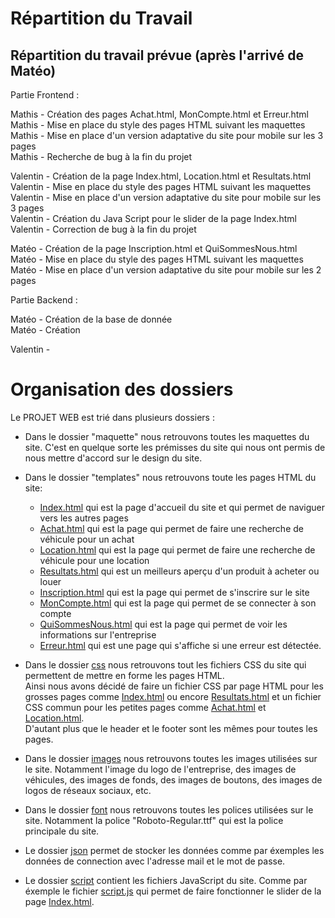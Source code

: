 # Répartition du Travail
## Répartition du travail prévue (après l'arrivé de Matéo)

Partie Frontend :

Mathis - Création des pages Achat.html, MonCompte.html et Erreur.html    
Mathis - Mise en place du style des pages HTML suivant les maquettes  
Mathis - Mise en place d'un version adaptative du site pour mobile sur les 3 pages  
Mathis - Recherche de bug à la fin du projet  
 

Valentin - Création de la page Index.html, Location.html et Resultats.html  
Valentin - Mise en place du style des pages HTML suivant les maquettes  
Valentin - Mise en place d'un version adaptative du site pour mobile sur les 3 pages  
Valentin - Création du Java Script pour le slider de la page Index.html  
Valentin - Correction de bug à la fin du projet  


Matéo - Création de la page Inscription.html et QuiSommesNous.html  
Matéo - Mise en place du style des pages HTML suivant les maquettes  
Matéo - Mise en place d'un version adaptative du site pour mobile sur les 2 pages  


Partie Backend :

Matéo - Création de la base de donnée  
Matéo - Création     

Valentin - 

# Organisation des dossiers

Le PROJET WEB est trié dans plusieurs dossiers : 

- Dans le dossier "maquette" nous retrouvons toutes les maquettes du site. C'est en quelque sorte les prémisses du site qui nous ont permis de nous mettre d'accord sur le design du site.
  
- Dans le dossier "templates" nous retrouvons toute les pages HTML du site:  
  
    - [Index.html](templates/index.html) qui est la page d'accueil du site et qui permet de naviguer vers les autres pages  
    - [Achat.html](templates/Achat.html) qui est la page qui permet de faire une recherche de véhicule pour un achat  
    - [Location.html](templates/location.html) qui est la page qui permet de faire une recherche de véhicule pour une location  
    - [Resultats.html](templates/Resultats.html) qui est un meilleurs aperçu d'un produit à acheter ou louer  
    - [Inscription.html](templates/Inscription.html) qui est la page qui permet de s'inscrire sur le site  
    - [MonCompte.html](templates/MonCompte.html) qui est la page qui permet de se connecter à son compte  
    - [QuiSommesNous.html](templates/quisommesnous.html) qui est la page qui permet de voir les informations sur l'entreprise  
    - [Erreur.html](templates/Erreur.html) qui est une page qui s'affiche si une erreur est détectée.      

- Dans le dossier [css](css) nous retrouvons tout les fichiers CSS du site qui permettent de mettre en forme les pages HTML.        
Ainsi nous avons décidé de faire un fichier CSS par page HTML pour les grosses pages comme [Index.html](templates/index.html) ou encore [Resultats.html](templates/Resultats.html) et un fichier CSS commun pour les petites pages comme [Achat.html](templates/Achat.html) et [Location.html](templates/location.html).  
D'autant plus que le header et le footer sont les mêmes pour toutes les pages.  

- Dans le dossier [images](images) nous retrouvons toutes les images utilisées sur le site. Notamment l'image du logo de l'entreprise, des images de véhicules, des images de fonds, des images de boutons, des images de logos de réseaux sociaux, etc.  
  
- Dans le dossier [font](font) nous retrouvons toutes les polices utilisées sur le site. Notamment la police "Roboto-Regular.ttf" qui est la police principale du site.  

- Le dossier [json](json) permet de stocker les données comme par éxemples les données de connection avec l'adresse mail et le mot de passe.

- Le dossier [script](script) contient les fichiers JavaScript du site. Comme par éxemple le fichier [script.js](script/script.js) qui permet de faire fonctionner le slider de la page [Index.html](templates/index.html).


  
   
  
    






